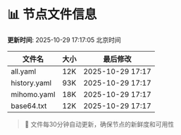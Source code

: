 # 📊 节点文件信息

**更新时间**: 2025-10-29 17:17:05 北京时间

| 文件名 | 大小 | 最后修改 |
|--------|------|----------|
| all.yaml | 12K | 2025-10-29 17:17 |
| history.yaml | 93K | 2025-10-29 17:17 |
| mihomo.yaml | 18K | 2025-10-29 17:17 |
| base64.txt | 12K | 2025-10-29 17:17 |

> 🔄 文件每30分钟自动更新，确保节点的新鲜度和可用性
